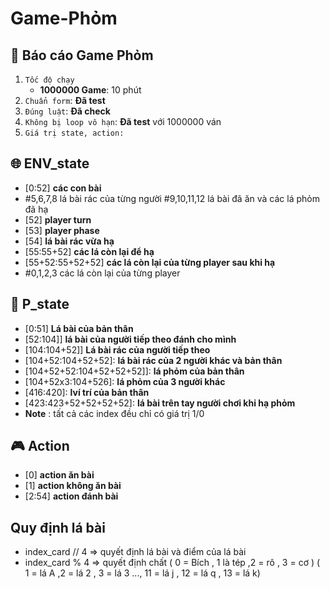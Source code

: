 # Game-Phỏm
## :dart: Báo cáo Game Phỏm
1.   `Tốc độ chạy`
      - **1000000 Game**: 10 phút 
2. `Chuẩn form`: **Đã test**
3. `Đúng luật`: **Đã check**
4. `Không bị loop vô hạn`: **Đã test** với 1000000 ván
5. `Giá trị state, action:`

## :globe_with_meridians: ENV_state
*   [0:52] **các con bài**
*   #5,6,7,8 lá bài rác của từng người 
    #9,10,11,12 lá bài đã ăn  và các lá phỏm đã hạ 
*   [52] **player turn**
*   [53] **player phase** 
*   [54] **lá bài rác vừa hạ** 
*   [55:55+52] **các lá còn lại để hạ**
*   [55+52:55+52+52] **các lá còn lại  của từng player sau khi hạ**
*   #0,1,2,3 các lá còn lại  của từng player 



## :bust_in_silhouette: P_state
*   [0:51] **Lá bài của bản thân**
*   [52:104]] **lá bài của người tiếp theo đánh cho mình**
*   [104:104+52]] **Lá bài rác của người tiếp theo**
*   [104+52:104+52+52]:   **lá bài rác của 2 người khác và bản thân**
*   [104+52+52:104+52+52+52]]:   **lá phỏm của bản thân**
*   [104+52x3:104+526]:   **lá phỏm của 3 người khác**
*   [416:420]:   **lví trí của bản thân**
*   [423:423+52+52+52+52]:   **lá bài trên tay  người chơi  khi hạ phỏm**
* **Note** : tất cả các index đều chỉ có giá trị 1/0



## :video_game: Action
* [0]   **action  ăn bài**
* [1]     **action không ăn bài**
* [2:54] **action đánh bài**
## Quy định lá bài
   - index_card // 4
  => quyết định lá bài và điểm của lá bài
- index_card % 4
  => quyết định chất
  ( 0 = Bích , 1 là tép ,2 = rô , 3 = cơ )
  ( 1 = lá A ,2 = lá 2 , 3 = lá 3 ..., 11 = lá j , 12
= lá q , 13 = lá k)
